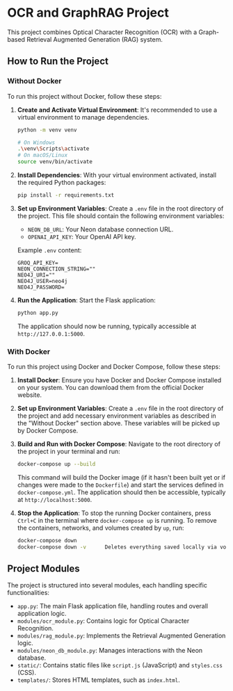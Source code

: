 # OCR and GraphRAG Project

This project combines Optical Character Recognition (OCR) with a Graph-based Retrieval Augmented Generation (RAG) system.

## How to Run the Project
### Without Docker

To run this project without Docker, follow these steps:

1.  **Create and Activate Virtual Environment**:
    It's recommended to use a virtual environment to manage dependencies.
    ```bash
    python -m venv venv
    
    # On Windows
    .\venv\Scripts\activate
    # On macOS/Linux
    source venv/bin/activate
    ```

2.  **Install Dependencies**:
    With your virtual environment activated, install the required Python packages:
    ```bash
    pip install -r requirements.txt
    ```

3.  **Set up Environment Variables**:
    Create a `.env` file in the root directory of the project. This file should contain the following environment variables:
    *   `NEON_DB_URL`: Your Neon database connection URL.
    *   `OPENAI_API_KEY`: Your OpenAI API key.
    
    Example `.env` content:
    ```
    GROQ_API_KEY=
    NEON_CONNECTION_STRING=""
    NEO4J_URI=""
    NEO4J_USER=neo4j
    NEO4J_PASSWORD=
    ```

4.  **Run the Application**:
    Start the Flask application:
    ```bash
    python app.py
    ```
    The application should now be running, typically accessible at `http://127.0.0.1:5000`.

### With Docker

To run this project using Docker and Docker Compose, follow these steps:

1.  **Install Docker**:
    Ensure you have Docker and Docker Compose installed on your system. You can download them from the official Docker website.

2.  **Set up Environment Variables**:
    Create a `.env` file in the root directory of the project and add necessary environment variables as described in the "Without Docker" section above. These variables will be picked up by Docker Compose.

3.  **Build and Run with Docker Compose**:
    Navigate to the root directory of the project in your terminal and run:
    ```bash
    docker-compose up --build
    ```
    This command will build the Docker image (if it hasn't been built yet or if changes were made to the `Dockerfile`) and start the services defined in `docker-compose.yml`. The application should then be accessible, typically at `http://localhost:5000`.

4.  **Stop the Application**:
    To stop the running Docker containers, press `Ctrl+C` in the terminal where `docker-compose up` is running. To remove the containers, networks, and volumes created by `up`, run:
    ```bash
    docker-compose down
    docker-compose down -v      Deletes everything saved locally via volumes
    ```

## Project Modules

The project is structured into several modules, each handling specific functionalities:

*   `app.py`: The main Flask application file, handling routes and overall application logic.
*   `modules/ocr_module.py`: Contains logic for Optical Character Recognition.
*   `modules/rag_module.py`: Implements the Retrieval Augmented Generation logic.
*   `modules/neon_db_module.py`: Manages interactions with the Neon database.
*   `static/`: Contains static files like `script.js` (JavaScript) and `styles.css` (CSS).
*   `templates/`: Stores HTML templates, such as `index.html`.
